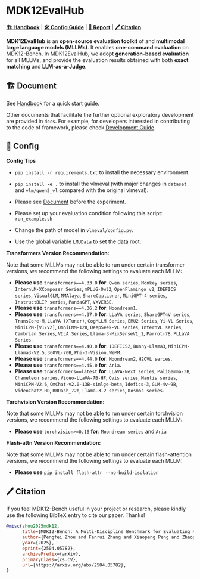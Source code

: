 # MDK12EvalHub

[**🏗️ Handbook**](docs/Quickstart.md) | [**🛠️ Config Guide**](#-config) | [**📝 Report**](https://arxiv.org/abs/2504.05782) | [**🖊️ Citation**](#-citation)

**MDK12EvalHub** is an **open-source evaluation toolkit** of and **multimodal large language models (MLLMs)**. It enables **one-command evaluation** on MDK12-Bench. In MDK12EvalHub, we adopt **generation-based evaluation** for all MLLMs, and provide the evaluation results obtained with both **exact matching** and **LLM-as-a-Judge**.

## 🏗️ Document

See [Handbook](docs/Quickstart.md) for a quick start guide.

Other documents that facilitate the further optional exploratory development are provided in `docs`. For example, for developers interested in contributing to the code of framework, please check [Development Guide](MDK12EvalHub/docs/Development.md).

<a id="-config"></a>
## 🔧 Config

**Config Tips**

- `pip install -r requirements.txt` to install the necessary environment.

- `pip install -e .` to install the vlmeval (with major changes in `dataset` and `vlm/qwen2_vl` compared with the original vlmeval).

- Please see [Document](docs/Quickstart.md) before the experiment.

- Please set up your evaluation condition following this script: `run_example.sh`

- Change the path of model in `vlmeval/config.py`.

- Use the global variable `LMUData` to set the data root.

**Transformers Version Recommendation:**

Note that some MLLMs may not be able to run under certain transformer versions, we recommend the following settings to evaluate each MLLM:

- **Please use** `transformers==4.33.0` **for**: `Qwen series`, `Monkey series`, `InternLM-XComposer Series`, `mPLUG-Owl2`, `OpenFlamingo v2`, `IDEFICS series`, `VisualGLM`, `MMAlaya`, `ShareCaptioner`, `MiniGPT-4 series`, `InstructBLIP series`, `PandaGPT`, `VXVERSE`.
- **Please use** `transformers==4.36.2` **for**: `Moondream1`.
- **Please use** `transformers==4.37.0` **for**: `LLaVA series`, `ShareGPT4V series`, `TransCore-M`, `LLaVA (XTuner)`, `CogMLLM Series`, `EMU2 Series`, `Yi-VL Series`, `MiniCPM-[V1/V2]`, `OmniLMM-12B`, `DeepSeek-VL series`, `InternVL series`, `Cambrian Series`, `VILA Series`, `Llama-3-MixSenseV1_1`, `Parrot-7B`, `PLLaVA Series`.
- **Please use** `transformers==4.40.0` **for**: `IDEFICS2`, `Bunny-Llama3`, `MiniCPM-Llama3-V2.5`, `360VL-70B`, `Phi-3-Vision`, `WeMM`.
- **Please use** `transformers==4.44.0` **for**: `Moondream2`, `H2OVL series`.
- **Please use** `transformers==4.45.0` **for**: `Aria`.
- **Please use** `transformers==latest` **for**: `LLaVA-Next series`, `PaliGemma-3B`, `Chameleon series`, `Video-LLaVA-7B-HF`, `Ovis series`, `Mantis series`, `MiniCPM-V2.6`, `OmChat-v2.0-13B-sinlge-beta`, `Idefics-3`, `GLM-4v-9B`, `VideoChat2-HD`, `RBDash_72b`, `Llama-3.2 series`, `Kosmos series`.

**Torchvision Version Recommendation:**

Note that some MLLMs may not be able to run under certain torchvision versions, we recommend the following settings to evaluate each MLLM:

- **Please use** `torchvision>=0.16` **for**: `Moondream series` and `Aria`

**Flash-attn Version Recommendation:**

Note that some MLLMs may not be able to run under certain flash-attention versions, we recommend the following settings to evaluate each MLLM:

- **Please use** `pip install flash-attn --no-build-isolation`

<a id="-citation"></a>
## 🖊️ Citation 
If you feel MDK12-Bench useful in your project or research, please kindly use the following BibTeX entry to cite our paper. Thanks!
```bibtex
@misc{zhou2025mdk12,
      title={MDK12-Bench: A Multi-Discipline Benchmark for Evaluating Reasoning in Multimodal Large Language Models}, 
      author={Pengfei Zhou and Fanrui Zhang and Xiaopeng Peng and Zhaopan Xu and Jiaxin Ai and Yansheng Qiu and Chuanhao Li and Zhen Li and Ming Li and Yukang Feng and Jianwen Sun and Haoquan Zhang and Zizhen Li and Xiaofeng Mao and Wangbo Zhao and Kai Wang and Xiaojun Chang and Wenqi Shao and Yang You and Kaipeng Zhang},
      year={2025},
      eprint={2504.05782},
      archivePrefix={arXiv},
      primaryClass={cs.CV},
      url={https://arxiv.org/abs/2504.05782}, 
}
